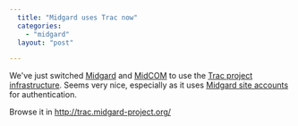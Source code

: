 ```yaml
---
  title: "Midgard uses Trac now"
  categories: 
    - "midgard"
  layout: "post"

---
```

We've just switched [Midgard](http://www.midgard-project.org/) and [MidCOM](http://www.midgard-project.org/documentation/midcom/) to use the [Trac project infrastructure](http://trac.edgewall.org/). Seems very nice, especially as it uses [Midgard site accounts](http://www.midgard-project.org/community/account/register/midgard_users.html) for authentication.

Browse it in <http://trac.midgard-project.org/>